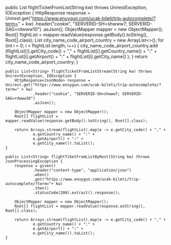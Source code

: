   public List<String> flightTicketFromList(String kw) throws UnirestException, IOException {
        HttpResponse<JsonNode> response = Unirest.get("https://www.enuygun.com/ucak-bileti/trip-autocomplete/?term=" + kw)
                .header("cookie", "SERVERID-SH=shwww7; SERVERID-SAG=rdwww10")
                .asJson();
        ObjectMapper mapper = new ObjectMapper();
        Root[] flightList = mapper.readValue(response.getBody().toString(), Root[].class);
        List<String> city_name_code_airport_country = new ArrayList<>();
        for (int i = 0; i < flightList.length; i++) {
            city_name_code_airport_country.add
                    (flightList[i].getCity_code() + "," +
                            flightList[i].getCountry_name() + ":" +
                            flightList[i].getAirport() + ":" +
                            flightList[i].getCity_name()
                    );
        }
        return city_name_code_airport_country;
    }

    public List<String> flightTicketFromListStream(String kw) throws UnirestException, IOException {
        HttpResponse<JsonNode> response = Unirest.get("https://www.enuygun.com/ucak-bileti/trip-autocomplete/?term=" + kw)
                .header("cookie", "SERVERID-SH=shwww7; SERVERID-SAG=rdwww10")
                .asJson();

        ObjectMapper mapper = new ObjectMapper();
        Root[] flightList = mapper.readValue(response.getBody().toString(), Root[].class);

        return Arrays.stream(flightList).map(e -> e.getCity_code() + "," +
                e.getCountry_name() + ":" +
                e.getAirport() + ":" +
                e.getCity_name()).toList();
    }

    public List<String> flightTiketFromListByRest(String kw) throws JsonProcessingException {
        response = given()
                .header("content-type", "application/json")
                .when()
                .get("https://www.enuygun.com/ucak-bileti/trip-autocomplete/?term="+ kw)
                .then()
                .statusCode(200).extract().response();

        ObjectMapper mapper = new ObjectMapper();
        Root[] flightList = mapper.readValue(response.asString(), Root[].class);

        return Arrays.stream(flightList).map(e -> e.getCity_code() + "," +
                e.getCountry_name() + ":" +
                e.getAirport() + ":" +
                e.getCity_name()).toList();
    }